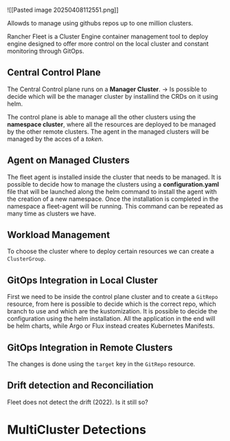 ![[Pasted image 20250408112551.png]]

Allowds to manage using githubs repos up to one million clusters.

Rancher Fleet is a Cluster Engine container management tool to deploy engine designed to offer more control on the local cluster and constant monitoring through GitOps.

## Central Control Plane
The Central Control plane runs on a **Manager Cluster**. -> Is possible to decide which will be the manager cluster by installind the CRDs on it using helm.

The control plane is able to manage all the other clusters using the **namespace cluster**, where all the resources are deployed to be managed by the other remote clusters.
The agent in the managed clusters will be managed by the acces of a *token*.

## Agent on Managed Clusters
The fleet agent is installed inside the cluster that needs to be managed. It is possible to decide how to manage the clusters using a **configuration.yaml** file that will be launched along the helm command to install the agent with the creation of a new namespace.
Once the installation is completed in the namespace a fleet-agent will be running.
This command can be repeated as many time as clusters we have.

## Workload Management
To choose the cluster where to deploy certain resources we can create a `ClusterGroup`. 

## GitOps Integration in Local Cluster
First we need to be inside the control plane cluster and to create a `GitRepo` resource, from here is possible to decide which is the correct repo, which branch to use and which are the kustomization.
It is possible to decide the configuration using the helm installation.
All the application in the end will be helm charts, while Argo or Flux instead creates Kubernetes Manifests.

## GitOps Integration in Remote Clusters
The changes is done using the `target` key in the `GitRepo` resource.

## Drift detection and Reconciliation
Fleet does not detect the drift (2022). Is it still so?

# MultiCluster Detections



